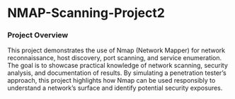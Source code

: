 # NMAP-Scanning-Project2

### Project Overview
This project demonstrates the use of Nmap (Network Mapper) for network reconnaissance, host discovery, port scanning, and service enumeration. The goal is to showcase practical knowledge of network scanning, security analysis, and documentation of results.
By simulating a penetration tester’s approach, this project highlights how Nmap can be used responsibly to understand a network’s surface and identify potential security exposures.
